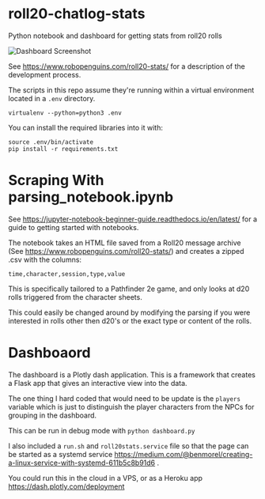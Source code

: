 # roll20-chatlog-stats
Python notebook and dashboard for getting stats from roll20 rolls

![Dashboard Screenshot](https://www.robopenguins.com/assets/wp-content/uploads/2021/roll20/dashboard_thumb.webp)

See <https://www.robopenguins.com/roll20-stats/> for a description of the development process.

The scripts in this repo assume they're running within a virtual environment located in a `.env` directory.

`virtualenv --python=python3 .env`

You can install the required libraries into it with:

```shell
source .env/bin/activate
pip install -r requirements.txt 
```

# Scraping With parsing_notebook.ipynb

See <https://jupyter-notebook-beginner-guide.readthedocs.io/en/latest/> for a guide to getting started with notebooks.

The notebook takes an HTML file saved from a Roll20 message archive (See <https://www.robopenguins.com/roll20-stats/>) and creates a zipped .csv with the columns:

`time,character,session,type,value`

This is specifically tailored to a Pathfinder 2e game, and only looks at d20 rolls triggered from the character sheets.

This could easily be changed around by modifying the parsing if you were interested in rolls other then d20's or the exact type or content of the rolls.

# Dashboaord

The dashboard is a Plotly dash application. This is a framework that creates a Flask app that gives an interactive view into the data.

The one thing I hard coded that would need to be update is the `players` variable which is just to distinguish the player characters from the NPCs for grouping in the dashboard.

This can be run in debug mode with `python dashboard.py`

I also included a `run.sh` and `roll20stats.service` file so that the page can be started as a systemd service <https://medium.com/@benmorel/creating-a-linux-service-with-systemd-611b5c8b91d6> .

You could run this in the cloud in a VPS, or as a Heroku app <https://dash.plotly.com/deployment>
